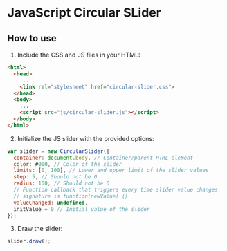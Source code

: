 # JavaScript Circular SLider

## How to use

1. Include the CSS and JS files in your HTML:
```html
<html>
  <head>
    ...
    <link rel="stylesheet" href="circular-slider.css">
  </head>
  <body>
    ...
    <script src="js/circular-slider.js"></script>
  </body>
</html>
```

2. Initialize the JS slider with the provided options:

```js
var slider = new CircularSlider({
  container: document.body, // Container/parent HTML element
  color: #000, // Color of the slider
  limits: [0, 100], // Lower and upper limit of the slider values
  step: 5, // Should not be 0
  radius: 100, // Should not be 0
  // Function callback that triggers every time slider value changes,
  // signature is function(newValue) {}
  valueChanged: undefined,
  initValue = 0 // Initial value of the slider
});
```

3. Draw the slider:

```js
slider.draw();
```